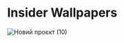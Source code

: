 # Insider Wallpapers
![Новий проєкт (10)](https://github.com/MADWIN11/Insaider-Wallpapers/assets/100036294/5616a804-a44c-4011-8aa1-a61f144ec0a7)
